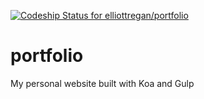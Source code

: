 [ ![Codeship Status for elliottregan/portfolio](https://www.codeship.io/projects/ec90f890-0238-0132-9fe9-2ee0e638fa61/status)](https://www.codeship.io/projects/30289)

portfolio
=========

My personal website built with Koa and Gulp
